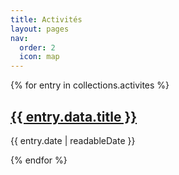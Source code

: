 ```yaml
---
title: Activités
layout: pages
nav:
  order: 2
  icon: map
---
```


<div>
{% for entry in collections.activites %}
  <article class="activites">
    <h2 class="activites__title"><a href="{{ entry.url }}">{{ entry.data.title }}</a></h2>
    <p class="activites__meta">{{ entry.date | readableDate }}</p>
  </article>
{% endfor %}
</div>
